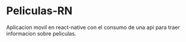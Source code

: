 # Peliculas-RN
Aplicacion movil en react-native con el consumo de una api para traer informacion sobre peliculas.
